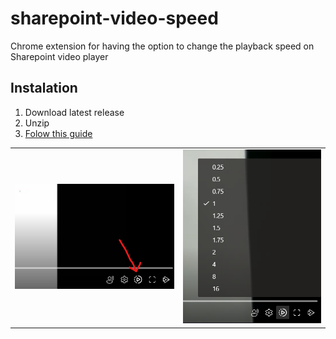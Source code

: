 # sharepoint-video-speed
Chrome extension for having the option to change the playback speed on Sharepoint video player

## Instalation
1. Download latest release
2. Unzip
3. [Folow this guide](https://webkul.com/blog/how-to-install-the-unpacked-extension-in-chrome/) 

| |  |
| ----------- | ----------- |
| ![alt text](images/showcase-icon.png) | ![alt text](images/showcase-options.png) |